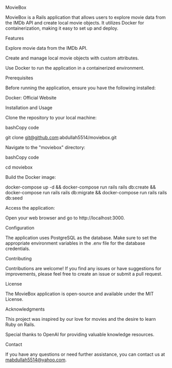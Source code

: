 MovieBox 

MovieBox is a Rails application that allows users to explore movie data from the IMDb API and create local movie objects. It utilizes Docker for containerization, making it easy to set up and deploy. 

Features 

Explore movie data from the IMDb API. 

Create and manage local movie objects with custom attributes. 

Use Docker to run the application in a containerized environment. 

Prerequisites 

Before running the application, ensure you have the following installed: 

Docker: Official Website 

Installation and Usage 

Clone the repository to your local machine: 

bashCopy code 

git clone git@github.com:abdullah5514/moviebox.git 
 

Navigate to the "moviebox" directory: 

bashCopy code 

cd moviebox 
 

Build the Docker image: 

docker-compose up -d && docker-compose run rails rails db:create && docker-compose run rails rails db:migrate && docker-compose run rails rails db:seed
 

Access the application: 

Open your web browser and go to http://localhost:3000. 

Configuration 

The application uses PostgreSQL as the database. Make sure to set the appropriate environment variables in the .env file for the database credentials. 

Contributing 

Contributions are welcome! If you find any issues or have suggestions for improvements, please feel free to create an issue or submit a pull request. 

License 

The MovieBox application is open-source and available under the MIT License. 

Acknowledgments 

This project was inspired by our love for movies and the desire to learn Ruby on Rails. 

Special thanks to OpenAI for providing valuable knowledge resources. 

Contact 

If you have any questions or need further assistance, you can contact us at mabdullah5514@yahoo.com. 
